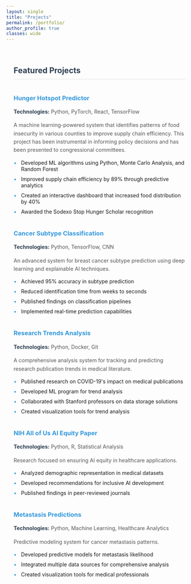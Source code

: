 ```yaml
---
layout: single
title: "Projects"
permalink: /portfolio/
author_profile: true
classes: wide
---
```


<div class="projects-wrapper">

## Featured Projects

### [Hunger Hotspot Predictor](https://github.com/ASuresh0524/HungerHotspotPredictor)
**Technologies:** Python, PyTorch, React, TensorFlow

A machine learning-powered system that identifies patterns of food insecurity in various counties to improve supply chain efficiency. This project has been instrumental in informing policy decisions and has been presented to congressional committees.

* Developed ML algorithms using Python, Monte Carlo Analysis, and Random Forest
* Improved supply chain efficiency by 89% through predictive analytics
* Created an interactive dashboard that increased food distribution by 40%
* Awarded the Sodexo Stop Hunger Scholar recognition

### [Cancer Subtype Classification](https://github.com/ASuresh0524/XAISubtypes)
**Technologies:** Python, TensorFlow, CNN

An advanced system for breast cancer subtype prediction using deep learning and explainable AI techniques.

* Achieved 95% accuracy in subtype prediction
* Reduced identification time from weeks to seconds
* Published findings on classification pipelines
* Implemented real-time prediction capabilities

### [Research Trends Analysis](https://github.com/ASuresh0524/IdentifyingResearchTrends)
**Technologies:** Python, Docker, Git

A comprehensive analysis system for tracking and predicting research publication trends in medical literature.

* Published research on COVID-19's impact on medical publications
* Developed ML program for trend analysis
* Collaborated with Stanford professors on data storage solutions
* Created visualization tools for trend analysis

### [NIH All of Us AI Equity Paper](https://github.com/ASuresh0524/NIHAoUAIEquityPaper)
**Technologies:** Python, R, Statistical Analysis

Research focused on ensuring AI equity in healthcare applications.

* Analyzed demographic representation in medical datasets
* Developed recommendations for inclusive AI development
* Published findings in peer-reviewed journals

### [Metastasis Predictions](https://github.com/ASuresh0524/MetastasisPredictions)
**Technologies:** Python, Machine Learning, Healthcare Analytics

Predictive modeling system for cancer metastasis patterns.

* Developed predictive models for metastasis likelihood
* Integrated multiple data sources for comprehensive analysis
* Created visualization tools for medical professionals

</div>

<style>
.projects-wrapper {
  max-width: 900px;
  margin: 0 auto;
  padding: 20px;
}

.projects-wrapper h2 {
  color: #2c3e50;
  border-bottom: 2px solid #eee;
  padding-bottom: 10px;
  margin-bottom: 30px;
}

.projects-wrapper h3 {
  color: #34495e;
  margin-top: 40px;
}

.projects-wrapper h3 a {
  color: #3498db;
  text-decoration: none;
  transition: color 0.2s;
}

.projects-wrapper h3 a:hover {
  color: #2980b9;
  text-decoration: underline;
}

.projects-wrapper ul {
  list-style-type: none;
  padding-left: 0;
}

.projects-wrapper ul li {
  margin-bottom: 10px;
  position: relative;
  padding-left: 20px;
}

.projects-wrapper ul li:before {
  content: "•";
  color: #3498db;
  position: absolute;
  left: 0;
}

.projects-wrapper p {
  color: #555;
  line-height: 1.6;
}

strong {
  color: #2c3e50;
}
</style> 